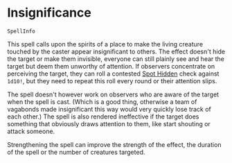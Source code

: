 # Insignificance

`SpellInfo`

This spell calls upon the spirits of a place to make the living creature touched by the caster appear insignificant to others. The effect doesn't hide the target or make them invisible, everyone can still plainly see and hear the target but deem them unworthy of attention. If observers concentrate on perceiving the target, they can roll a contested [Spot Hidden](skill:spot_hidden) check against `1d10!`, but they need to repeat this roll every round or their attention slips.

The spell doesn't however work on observers who are aware of the target when the spell is cast. (Which is a good thing, otherwise a team of vagabonds made insignificant this way would very quickly lose track of each other.) The spell is also rendered ineffective if the target does something that obviously draws attention to them, like start shouting or attack someone.

Strengthening the spell can improve the strength of the effect, the duration of the spell or the number of creatures targeted.